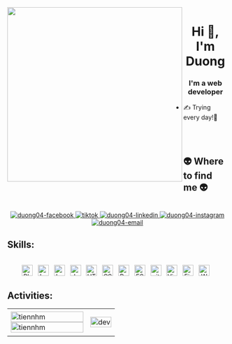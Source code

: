 <img align="left" width="400" src="https://github.githubassets.com/images/modules/profile/profile-first-repo.svg">
<h1 align="center">Hi 👋, I'm Duong</h1>
<p align="center">
  <h3 align="center">I'm a web developer</h3>
</p>


- ✍ Trying every day!💪

<br />
<br />

## 👽 Where to find me 👽
<br>
<!-- https://icons8.com -->
<div align="center">

  <a href="https://www.facebook.com/profile.php?id=100093887452815" target="blank">
    <img src="https://img.icons8.com/bubbles/100/000000/facebook-new.png" alt="duong04-facebook" />
  </a>
  <a href="https://www.tiktok.com/@tinhsocode" target="blank">
    <img src="https://img.icons8.com/?size=100&id=-x2V8Q63DerT&format=png&color=000000" alt="tiktok" />
  </a>
  <a href="https://www.linkedin.com/in/duong-nguyen-thanh-23538427a/" target="blank">
    <img src="https://img.icons8.com/bubbles/100/000000/linkedin.png" alt="duong04-linkedin" />
  </a>
  <a href="https://www.instagram.com/tinhsocode/" target="blank">
    <img src="https://img.icons8.com/bubbles/100/000000/instagram.png" alt="duong04-instagram" />
  </a>
  <a href="mailto:duongnt3092004t@gmail.com" target="top">
    <img src="https://img.icons8.com/bubbles/100/000000/apple-mail.png" alt="duong04-email" />
  </a>
</div>


## Skills:
<p align="center">
 <br>
<!-- https://simpleicons.org/ -->
<span><img src="https://img.shields.io/badge/PHP-282C34?logo=php&logoColor=777bb4" alt="Php logo" title="PHP" height="25" /></span>
&nbsp;
<span><img src="https://img.shields.io/badge/Laravel-282C34?logo=laravel&logoColor=FF2D20" alt="Laravel logo" title="Laravel" height="25" /></span>
&nbsp;
<span><img src="https://img.shields.io/badge/Mysql-282C34?logo=mysql&logoColor=4479a1" alt="Laravel logo" title="Laravel" height="25" /></span>
&nbsp;
<span><img src="https://img.shields.io/badge/JavaScript-282C34?logo=javascript&logoColor=F7DF1E" alt="JavaScript logo" title="JavaScript" height="25" /></span>
&nbsp;
<span><img src="https://img.shields.io/badge/HTML5-282C34?logo=html5&logoColor=E34F26" alt="HTML5 logo" title="HTML5" height="25" /></span>
&nbsp;
<span><img src="https://img.shields.io/badge/CSS3-282C34?logo=css3&logoColor=1572B6" alt="CSS3 logo" title="CSS3" height="25" /></span>
&nbsp;
<span><img src="https://img.shields.io/badge/Bootstrap-282C34?logo=bootstrap&logoColor=7952B3" alt="Bootstrap logo" title="Bootstrap" height="25" /></span>
&nbsp;
<span><img src="https://img.shields.io/badge/ESLint-282C34?logo=eslint&logoColor=4B32C3" alt="ESLint logo" title="ESLint" height="25" /></span>
&nbsp;
<span><img src="https://img.shields.io/badge/git-282C34?logo=git&logoColor=F05032" alt="git logo" title="git" height="25" /></span>
&nbsp;
<span><img src="https://img.shields.io/badge/VS%20Code-282C34?logo=visual-studio-code&logoColor=007ACC" alt="Visual Studio Code logo" title="Visual Studio Code" height="25" /></span>
&nbsp;
<span><img src="https://img.shields.io/badge/Firebase-282C34?logo=firebase&logoColor=FFCA28" alt="Firebase logo" title="Firebase" height="25" /></span>
&nbsp;
<span><img src="https://img.shields.io/badge/WordPress-282C34?logo=wordPress&logoColor=21759B" alt="WordPress logo" title="WordPress" height="25" /></span>
&nbsp;

<br>

</p>

## Activities:

<table style="width:100%;">
  <tr>
    <td>
      <img src="https://github-readme-stats.vercel.app/api/top-langs/?username=Duong04&bg_color=FFFFFF00&text_color=179fa3&layout=compact&hide=CSS&langs_count=10&custom_title=Top%20ngôn%20ngữ%20được%20dùng" alt="tiennhm" width="100%"/>
      <img src="https://github-readme-stats.vercel.app/api?username=Duong04&bg_color=FFFFFF00&text_color=179fa3&show_icons=true&count_private=true&include_all_commits=true&custom_title=Hoạt%20động%20trên%20Github" alt="tiennhm" width="100%"/>
    </td>
    <td>
      <p align="center"> 
        <img src="https://i.pinimg.com/originals/b7/93/ae/b793aebd01b9271b999d03dfaf76be21.gif" alt="dev" width="100%"/>
      </p>
    </td>
  </tr>
</table>
